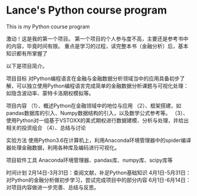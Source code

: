 # Lance's Python course program
This is my Python course program

激动！这是我的第一个项目。
第一个项目的个人参与度不高，主要还是参考书中的内容，毕竟时间有限。
重点是学习的过程，读完整本书（金融分析）后，基本知识都有所掌握了

以下是项目简介。

项目目标
对Python编程语言在金融与金融数据分析领域当中的应用具备初步了解，可以独立使用Python编程语言完成简单的金融数据分析课题与可视化处理：如隐含波动率、蒙特卡洛期权模拟等。

项目内容
（1）、概述Python在金融领域中的地位与应用
（2）、框架搭建，如pandas数据库的引入、Numpy数据结构的引入，以及数学公式参考等。
（3）、使用Python对一组基于VSTOXX的美式期权进行数据建模、分析与处理，并给出相关的投资组合
（4）、总结与讨论

实验方法
使用Python3.6在计算机上，利用Anaconda环境管理器中的spider编译器处理金融数据，利用各种库及编码进行可视化。

项目软件工具
Anaconda环境管理器、pandas库、numpy库、scipy库等

时间计划
2月14日-3月31日：查阅文献，补足Python基础知识
4月1日-5月31日：对Python的金融分析做初步学习，尝试完成项目中的部分内容
6月1日-6月14日：对项目内容做进一步完善、总结与反思。

